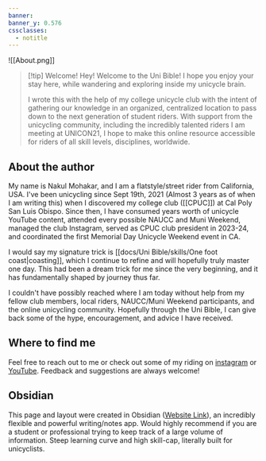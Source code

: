 ```yaml
---
banner: 
banner_y: 0.576
cssclasses:
  - notitle
---
```

![[About.png]]
> [!tip] Welcome!
> Hey! Welcome to the Uni Bible! 
> I hope you enjoy your stay here, while wandering and exploring inside my unicycle brain. 
> 
> I wrote this with the help of my college unicycle club with the intent of gathering our knowledge in an organized, centralized location to pass down to the next generation of student riders. 
> With support from the unicycling community, including the incredibly talented riders I am meeting at UNICON21, I hope to make this online resource accessible for riders of all skill levels, disciplines, worldwide.

## About the author
My name is Nakul Mohakar, and I am a flatstyle/street rider from California, USA. I've been unicycling since Sept 19th, 2021 (Almost 3 years as of when I am writing this) when I discovered my college club ([[CPUC]]) at Cal Poly San Luis Obispo. Since then, I have consumed years worth of unicycle YouTube content, attended every possible NAUCC and Muni Weekend, managed the club Instagram, served as CPUC club president in 2023-24, and coordinated the first Memorial Day Unicycle Weekend event in CA.

I would say my signature trick is [[docs/Uni Bible/skills/One foot coast|coasting]], which I continue to refine and will hopefully truly master one day. This had been a dream trick for me since the very beginning, and it has fundamentally shaped by journey thus far. 

I couldn't have possibly reached where I am today without help from my fellow club members, local riders, NAUCC/Muni Weekend participants, and the online unicycling community. Hopefully through the Uni Bible, I can give back some of the hype, encouragement, and advice I have received.

## Where to find me
Feel free to reach out to me or check out some of my riding on [instagram](https://www.instagram.com/nakul_unicyclist/) or [YouTube](https://www.youtube.com/@nakulmohakar2986). Feedback and suggestions are always welcome!

## Obsidian
This page and layout were created in Obsidian ([Website Link](https://obsidian.md/)), an incredibly flexible and powerful writing/notes app. Would highly recommend if you are a student or professional trying to keep track of a large volume of information. Steep learning curve and high skill-cap, literally built for unicyclists.
